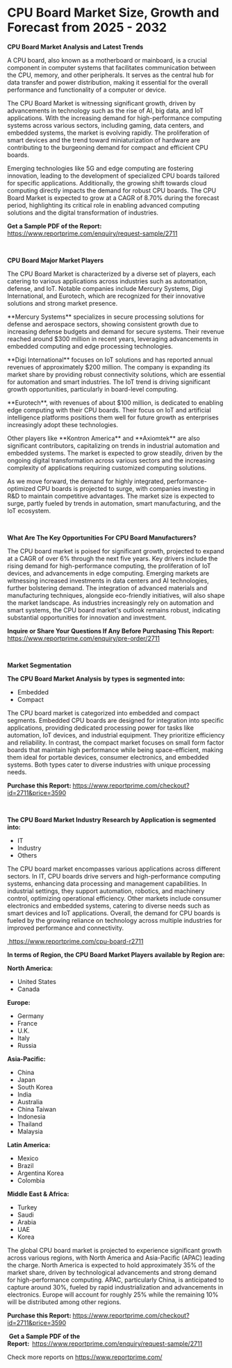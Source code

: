 <p><h1>CPU Board Market Size, Growth and Forecast from 2025 - 2032</h1></p><p><strong>CPU Board Market Analysis and Latest Trends</strong></p>
<p><p>A CPU board, also known as a motherboard or mainboard, is a crucial component in computer systems that facilitates communication between the CPU, memory, and other peripherals. It serves as the central hub for data transfer and power distribution, making it essential for the overall performance and functionality of a computer or device.</p><p>The CPU Board Market is witnessing significant growth, driven by advancements in technology such as the rise of AI, big data, and IoT applications. With the increasing demand for high-performance computing systems across various sectors, including gaming, data centers, and embedded systems, the market is evolving rapidly. The proliferation of smart devices and the trend toward miniaturization of hardware are contributing to the burgeoning demand for compact and efficient CPU boards.</p><p>Emerging technologies like 5G and edge computing are fostering innovation, leading to the development of specialized CPU boards tailored for specific applications. Additionally, the growing shift towards cloud computing directly impacts the demand for robust CPU boards. The CPU Board Market is expected to grow at a CAGR of 8.70% during the forecast period, highlighting its critical role in enabling advanced computing solutions and the digital transformation of industries.</p></p>
<p><strong>Get a Sample PDF of the Report:&nbsp;</strong> <a href="https://www.reportprime.com/enquiry/request-sample/2711?utm_campaign=3215&utm_medium=2&utm_source=Github&utm_content=ia&utm_term=18032025&utm_id=cpu-board">https://www.reportprime.com/enquiry/request-sample/2711</a></p>
<p>&nbsp;</p>
<p><strong>CPU Board Major Market Players</strong></p>
<p><p>The CPU Board Market is characterized by a diverse set of players, each catering to various applications across industries such as automation, defense, and IoT. Notable companies include Mercury Systems, Digi International, and Eurotech, which are recognized for their innovative solutions and strong market presence.</p><p>**Mercury Systems** specializes in secure processing solutions for defense and aerospace sectors, showing consistent growth due to increasing defense budgets and demand for secure systems. Their revenue reached around $300 million in recent years, leveraging advancements in embedded computing and edge processing technologies.</p><p>**Digi International** focuses on IoT solutions and has reported annual revenues of approximately $200 million. The company is expanding its market share by providing robust connectivity solutions, which are essential for automation and smart industries. The IoT trend is driving significant growth opportunities, particularly in board-level computing.</p><p>**Eurotech**, with revenues of about $100 million, is dedicated to enabling edge computing with their CPU boards. Their focus on IoT and artificial intelligence platforms positions them well for future growth as enterprises increasingly adopt these technologies.</p><p>Other players like **Kontron America** and **Axiomtek** are also significant contributors, capitalizing on trends in industrial automation and embedded systems. The market is expected to grow steadily, driven by the ongoing digital transformation across various sectors and the increasing complexity of applications requiring customized computing solutions.</p><p>As we move forward, the demand for highly integrated, performance-optimized CPU boards is projected to surge, with companies investing in R&D to maintain competitive advantages. The market size is expected to surge, partly fueled by trends in automation, smart manufacturing, and the IoT ecosystem.</p></p>
<p>&nbsp;</p>
<p><strong>What Are The Key Opportunities For CPU Board Manufacturers?</strong></p>
<p><p>The CPU board market is poised for significant growth, projected to expand at a CAGR of over 6% through the next five years. Key drivers include the rising demand for high-performance computing, the proliferation of IoT devices, and advancements in edge computing. Emerging markets are witnessing increased investments in data centers and AI technologies, further bolstering demand. The integration of advanced materials and manufacturing techniques, alongside eco-friendly initiatives, will also shape the market landscape. As industries increasingly rely on automation and smart systems, the CPU board market's outlook remains robust, indicating substantial opportunities for innovation and investment.</p></p>
<p><strong>Inquire or Share Your Questions If Any Before Purchasing This Report:</strong> <a href="https://www.reportprime.com/enquiry/pre-order/2711?utm_campaign=3215&utm_medium=2&utm_source=Github&utm_content=ia&utm_term=18032025&utm_id=cpu-board">https://www.reportprime.com/enquiry/pre-order/2711</a></p>
<p>&nbsp;</p>
<p><strong>Market Segmentation</strong></p>
<p><strong>The CPU Board Market Analysis by types is segmented into:</strong></p>
<p><ul><li>Embedded</li><li>Compact</li></ul></p>
<p><p>The CPU board market is categorized into embedded and compact segments. Embedded CPU boards are designed for integration into specific applications, providing dedicated processing power for tasks like automation, IoT devices, and industrial equipment. They prioritize efficiency and reliability. In contrast, the compact market focuses on small form factor boards that maintain high performance while being space-efficient, making them ideal for portable devices, consumer electronics, and embedded systems. Both types cater to diverse industries with unique processing needs.</p></p>
<p><strong>Purchase this Report:&nbsp;</strong><a href="https://www.reportprime.com/checkout?id=2711&price=3590&utm_campaign=3215&utm_medium=2&utm_source=Github&utm_content=ia&utm_term=18032025&utm_id=cpu-board">https://www.reportprime.com/checkout?id=2711&price=3590</a></p>
<p>&nbsp;</p>
<p><strong>The CPU Board Market Industry Research by Application is segmented into:</strong></p>
<p><ul><li>IT</li><li>Industry</li><li>Others</li></ul></p>
<p><p>The CPU board market encompasses various applications across different sectors. In IT, CPU boards drive servers and high-performance computing systems, enhancing data processing and management capabilities. In industrial settings, they support automation, robotics, and machinery control, optimizing operational efficiency. Other markets include consumer electronics and embedded systems, catering to diverse needs such as smart devices and IoT applications. Overall, the demand for CPU boards is fueled by the growing reliance on technology across multiple industries for improved performance and connectivity.</p></p>
<p><a href="https://www.reportprime.com/cpu-board-r2711?utm_campaign=3215&utm_medium=2&utm_source=Github&utm_content=ia&utm_term=18032025&utm_id=cpu-board">&nbsp;https://www.reportprime.com/cpu-board-r2711</a></p>
<p><strong>In terms of Region, the CPU Board Market Players available by Region are:</strong></p>
<p>
    <p> <strong> North America: </strong>
        <ul>
            <li>United States</li>
            <li>Canada</li>
        </ul>
        </p> 
    <p> <strong> Europe: </strong>
        <ul>
            <li>Germany</li>
            <li>France</li>
            <li>U.K.</li>
            <li>Italy</li>
            <li>Russia</li>
        </ul>
        </p> 
    <p> <strong> Asia-Pacific: </strong>
        <ul>
            <li>China</li>
            <li>Japan</li>
            <li>South Korea</li>
            <li>India</li>
            <li>Australia</li>
            <li>China Taiwan</li>
            <li>Indonesia</li>
            <li>Thailand</li>
            <li>Malaysia</li>
        </ul>
        </p> 
    <p> <strong> Latin America: </strong>
        <ul>
            <li>Mexico</li>
            <li>Brazil</li>
            <li>Argentina Korea</li>
            <li>Colombia</li>
        </ul>
        </p> 
    <p> <strong> Middle East & Africa: </strong>
        <ul>
            <li>Turkey</li>
            <li>Saudi</li>
            <li>Arabia</li>
            <li>UAE</li>
            <li>Korea</li>
        </ul>
    </p>
    </p>
<p><p>The global CPU board market is projected to experience significant growth across various regions, with North America and Asia-Pacific (APAC) leading the charge. North America is expected to hold approximately 35% of the market share, driven by technological advancements and strong demand for high-performance computing. APAC, particularly China, is anticipated to capture around 30%, fueled by rapid industrialization and advancements in electronics. Europe will account for roughly 25% while the remaining 10% will be distributed among other regions.</p></p>
<p><strong>Purchase this Report: </strong><a href="https://www.reportprime.com/checkout?id=2711&price=3590&utm_campaign=3215&utm_medium=2&utm_source=Github&utm_content=ia&utm_term=18032025&utm_id=cpu-board">https://www.reportprime.com/checkout?id=2711&price=3590</a></p>
<p>&nbsp;<strong>Get a Sample PDF of the Report:&nbsp;&nbsp;</strong><a href="https://www.reportprime.com/enquiry/request-sample/2711?utm_campaign=3215&utm_medium=2&utm_source=Github&utm_content=ia&utm_term=18032025&utm_id=cpu-board">https://www.reportprime.com/enquiry/request-sample/2711</a></p>
<p><strong></strong></p>
<p>Check more reports on <a href="https://www.reportprime.com/?utm_campaign=3215&utm_medium=2&utm_source=Github&utm_content=ia&utm_term=18032025&utm_id=cpu-board">https://www.reportprime.com/</a></p>